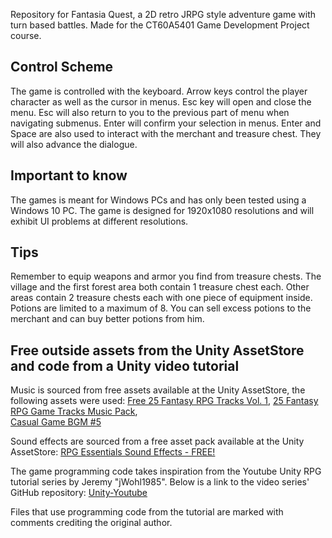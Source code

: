 Repository for Fantasia Quest, a 2D retro JRPG style adventure game with turn based battles.
Made for the CT60A5401 Game Development Project course.

## Control Scheme
The game is controlled with the keyboard.
Arrow keys control the player character as well as the cursor in menus.
Esc key will open and close the menu. Esc will also return to you to the previous part of menu when navigating submenus.
Enter will confirm your selection in menus. 
Enter and Space are also used to interact with the merchant and treasure chest. They will also advance the dialogue.


## Important to know
The games is meant for Windows PCs and has only been tested using a Windows 10 PC.
The game is designed for 1920x1080 resolutions and will exhibit UI problems at different resolutions.


## Tips
Remember to equip weapons and armor you find from treasure chests.
The village and the first forest area both contain 1 treasure chest each. Other areas contain 2 treasure chests each with one piece of equipment inside.
Potions are limited to a maximum of 8. You can sell excess potions to the merchant and can buy better potions from him.


## Free outside assets from the Unity AssetStore and code from a Unity video tutorial
Music is sourced from free assets available at the Unity AssetStore, the following assets were used:
[Free 25 Fantasy RPG Tracks Vol. 1](https://assetstore.unity.com/packages/audio/music/free-25-fantasy-rpg-tracks-vol-1-275548), 
[25 Fantasy RPG Game Tracks Music Pack](https://assetstore.unity.com/packages/audio/music/25-fantasy-rpg-game-tracks-music-pack-240154),  
[Casual Game BGM #5](https://assetstore.unity.com/packages/audio/music/casual-game-bgm-5-135943)

Sound effects are sourced from a free asset pack available at the Unity AssetStore:
[RPG Essentials Sound Effects - FREE!](https://assetstore.unity.com/packages/audio/sound-fx/rpg-essentials-sound-effects-free-227708)

The game programming code takes inspiration from the Youtube Unity RPG tutorial series by Jeremy "jWohl1985". Below is a link to the video series' GitHub repository:
[Unity-Youtube](https://github.com/jWohl1985/Unity-Youtube)

Files that use programming code from the tutorial are marked with comments crediting the original author.

